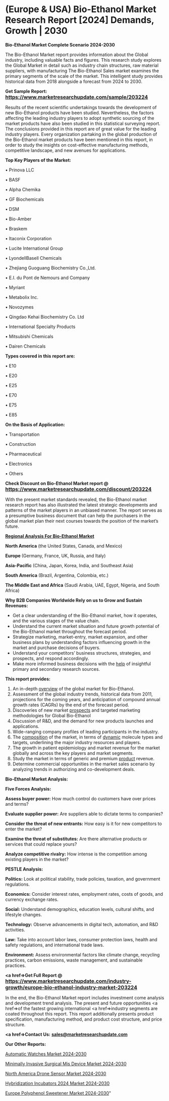 # (Europe & USA) Bio-Ethanol Market Research Report [2024] Demands, Growth | 2030

<strong>Bio-Ethanol Market Complete Scenario 2024-2030</strong>

The Bio-Ethanol Market report provides information about the Global industry, including valuable facts and figures. This research study explores the Global Market in detail such as industry chain structures, raw material suppliers, with manufacturing The Bio-Ethanol Sales market examines the primary segments of the scale of the market. This intelligent study provides historical data from 2018 alongside a forecast from 2024 to 2030.

<strong>Get Sample Report: <a href=https://www.marketresearchupdate.com/sample/203224><font size=3 color=#0000ff>https://www.marketresearchupdate.com/sample/203224</font></a></strong>

Results of the recent scientific undertakings towards the development of new Bio-Ethanol products have been studied. Nevertheless, the factors affecting the leading industry players to adopt synthetic sourcing of the market products have also been studied in this statistical surveying report. The conclusions provided in this report are of great value for the leading industry players. Every organization partaking in the global production of the Bio-Ethanol market products have been mentioned in this report, in order to study the insights on cost-effective manufacturing methods, competitive landscape, and new avenues for applications.

<strong>Top Key Players of the Market:</strong>

• Prinova LLC

• BASF

• Alpha Chemika

• GF Biochemicals

• DSM

• Bio-Amber

• Braskem

• Itaconix Corporation

• Lucite International Group

• LyondellBasell Chemicals

• Zhejiang Guoguang Biochemistry Co.,Ltd.

• E.I. du Pont de Nemours and Company

• Myriant

• Metabolix Inc.

• Novozymes

• Qingdao Kehai Biochemistry Co. Ltd

• International Specialty Products

• Mitsubishi Chemicals

• Dairen Chemicals

<strong>Types covered in this report are: </strong>

• E10

• E20

• E25

• E70

• E75

• E85

<strong>On the Basis of Application:</strong>

• Transportation

• Construction

• Pharmaceutical

• Electronics

• Others

<strong>Check Discount on Bio-Ethanol Market report @ <a href=https://www.marketresearchupdate.com/discount/203224><font size=3 color=#0000ff>https://www.marketresearchupdate.com/discount/203224</font></a></strong>

With the present market standards revealed, the Bio-Ethanol market research report has also illustrated the latest strategic developments and patterns of the market players in an unbiased manner. The report serves as a presumptive business document that can help the purchasers in the global market plan their next courses towards the position of the market’s future.

<strong><u><b>Regional Analysis For Bio-Ethanol Market</b></u></strong>

<strong><b>North America</b></strong> (the United States, Canada, and Mexico)

<strong><b>Europe </b></strong>(Germany, France, UK, Russia, and Italy)

<strong><b>Asia-Pacific</b></strong> (China, Japan, Korea, India, and Southeast Asia)

<strong><b>South America</b></strong> (Brazil, Argentina, Colombia, etc.)

<strong><b>The Middle East and Africa</b></strong> (Saudi Arabia, UAE, Egypt, Nigeria, and South Africa)

<strong>Why B2B Companies Worldwide Rely on us to Grow and Sustain Revenues:</strong>
<ul>
  <li>Get a clear understanding of the Bio-Ethanol market, how it operates, and the various stages of the value chain.</li>
  <li>Understand the current market situation and future growth potential of the Bio-Ethanol market throughout the forecast period.</li>
  <li>Strategize marketing, market-entry, market expansion, and other business plans by understanding factors influencing growth in the market and purchase decisions of buyers.</li>
  <li>Understand your competitors’ business structures, strategies, and prospects, and respond accordingly.</li>
  <li>Make more informed business decisions with the <a href=ASDF991299>help</a> of insightful primary and secondary research sources.</li>
</ul>
<strong>This report provides:</strong>
<ol>
  <li>An in-depth <a href=>overview</a> of the global market for Bio-Ethanol.</li>
  <li>Assessment of the global industry trends, historical data from 2011, projections for the coming years, and anticipation of compound annual growth rates (CAGRs) by the end of the forecast period.</li>
  <li>Discoveries of new market <a href=>prospects</a> and targeted marketing methodologies for Global Bio-Ethanol</li>
  <li>Discussion of R&amp;D, and the demand for new products launches and applications.</li>
  <li>Wide-ranging company profiles of leading participants in the industry.</li>
  <li>The <a href=ASDF881288>composition</a> of the market, in terms of <a href=>dynamic</a> molecule types and targets, underlining the major industry resources and players.</li>
  <li>The growth in patient epidemiology and market revenue for the market globally and across the key players and market segments.</li>
  <li>Study the market in terms of generic and premium <a href=>product</a> revenue.</li>
  <li>Determine commercial opportunities in the market sales scenario by analyzing trends in authorizing and co-development deals.</li>
</ol>

<strong>Bio-Ethanol Market Analysis:</strong>

<strong>Five Forces Analysis:</strong>

<strong>Assess buyer power:</strong> How much control do customers have over prices and terms?

<strong>Evaluate supplier power:</strong> Are suppliers able to dictate terms to companies?

<strong>Consider the threat of new entrants:</strong> How easy is it for new competitors to enter the market?

<strong>Examine the threat of substitutes:</strong> Are there alternative products or services that could replace yours?

<strong>Analyze competitive rivalry:</strong> How intense is the competition among existing players in the market?

<strong>PESTLE Analysis:</strong>

<strong>Politics:</strong> Look at political stability, trade policies, taxation, and government regulations.

<strong>Economics:</strong> Consider interest rates, employment rates, costs of goods, and currency exchange rates.

<strong>Social:</strong> Understand demographics, education levels, cultural shifts, and lifestyle changes.

<strong>Technology:</strong> Observe advancements in digital tech, automation, and R&D activities.

<strong>Law:</strong> Take into account labor laws, consumer protection laws, health and safety regulations, and international trade laws.

<strong>Environment:</strong> Assess environmental factors like climate change, recycling practices, carbon emissions, waste management, and sustainable practices.

<strong><a href=>Get Full Report</a> @ <a href=https://www.marketresearchupdate.com/industry-growth/europe-bio-ethanol-industry-market-203224><font size=3 color=#0000ff>https://www.marketresearchupdate.com/industry-growth/europe-bio-ethanol-industry-market-203224</font></a></strong>

In the end, the Bio-Ethanol Market report includes investment come analysis and development trend analysis. The present and future opportunities <a href=>of</a> the fastest growing international <a href=>industry</a> segments are coated throughout this report. This report additionally presents product specification, manufacturing method, and product cost structure, and price structure.

<strong><a href=><strong>Contact Us:</strong></a></strong>
<strong>sales@marketresearchupdate.com</strong>

<strong>Our Other Reports:</strong>

<a href=https://www.linkedin.com/pulse/automatic-watches-market-industry-analysis-segments>Automatic Watches Market 2024-2030</a>

<a href=https://www.linkedin.com/pulse/minimally-invasive-surgical-mis-device-market-1f>Minimally Invasive Surgical Mis Device Market 2024-2030</a>

<a href=https://www.linkedin.com/pulse/north-america-drone-sensor-market-2023-manufacturers>North America Drone Sensor Market 2024-2030</a>

<a href=https://www.linkedin.com/pulse/hybridization-incubators-2023-market-has-ndjyf/>Hybridization Incubators 2024 Market 2024-2030</a>

<a href=https://www.linkedin.com/pulse/europe-polyphenol-sweetener-market-aetmf/>Europe Polyphenol Sweetener Market 2024-2030</a>"

